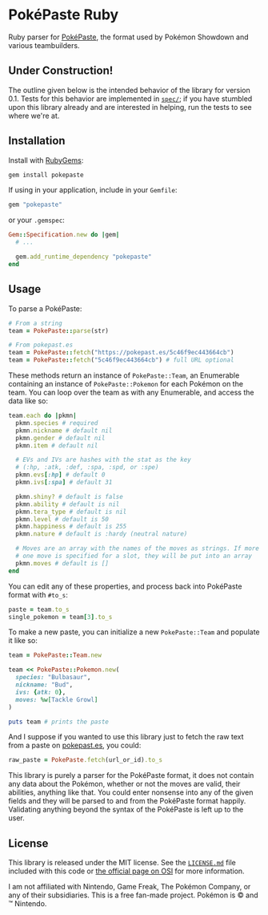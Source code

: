 # PokéPaste Ruby

Ruby parser for [PokéPaste](https://pokepast.es/syntax.html), the format used
by Pokémon Showdown and various teambuilders.

## Under Construction!

The outline given below is the intended behavior of the library for version
0.1. Tests for this behavior are implemented in
[`spec/`](https://github.com/vinnydiehl/pokepaste-ruby/tree/develop/spec); if
you have stumbled upon this library already and are interested in helping, run
the tests to see where we're at.

## Installation

Install with [RubyGems](https://rubygems.org/gems/pokepaste):

```bash
gem install pokepaste
```

If using in your application, include in your `Gemfile`:

```ruby
gem "pokepaste"
```

or your `.gemspec`:

```ruby
Gem::Specification.new do |gem|
  # ...

  gem.add_runtime_dependency "pokepaste"
end
```

## Usage

To parse a PokéPaste:

```ruby
# From a string
team = PokePaste::parse(str)

# From pokepast.es
team = PokePaste::fetch("https://pokepast.es/5c46f9ec443664cb")
team = PokePaste::fetch("5c46f9ec443664cb") # full URL optional
```

These methods return an instance of `PokePaste::Team`, an Enumerable
containing an instance of `PokePaste::Pokemon` for each Pokémon on
the team. You can loop over the team as with any Enumerable, and access the
data like so:

```ruby
team.each do |pkmn|
  pkmn.species # required
  pkmn.nickname # default nil
  pkmn.gender # default nil
  pkmn.item # default nil

  # EVs and IVs are hashes with the stat as the key
  # (:hp, :atk, :def, :spa, :spd, or :spe)
  pkmn.evs[:hp] # default 0
  pkmn.ivs[:spa] # default 31

  pkmn.shiny? # default is false
  pkmn.ability # default is nil
  pkmn.tera_type # default is nil
  pkmn.level # default is 50
  pkmn.happiness # default is 255
  pkmn.nature # default is :hardy (neutral nature)

  # Moves are an array with the names of the moves as strings. If more than
  # one move is specified for a slot, they will be put into an array
  pkmn.moves # default is []
end
```

You can edit any of these properties, and process back into PokéPaste format
with `#to_s`:

```ruby
paste = team.to_s
single_pokemon = team[3].to_s
```

To make a new paste, you can initialize a new `PokePaste::Team` and populate
it like so:

```ruby
team = PokePaste::Team.new

team << PokePaste::Pokemon.new(
  species: "Bulbasaur",
  nickname: "Bud",
  ivs: {atk: 0},
  moves: %w[Tackle Growl]
)

puts team # prints the paste
```

And I suppose if you wanted to use this library just to fetch the raw text from
a paste on [pokepast.es](https://pokepast.es/), you could:

```ruby
raw_paste = PokePaste.fetch(url_or_id).to_s
```

This library is purely a parser for the PokéPaste format, it does not contain
any data about the Pokémon, whether or not the moves are valid, their
abilities, anything like that. You could enter nonsense into any of the given
fields and they will be parsed to and from the PokéPaste format happily.
Validating anything beyond the syntax of the PokéPaste is left up to the user.

## License

This library is released under the MIT license. See the
[`LICENSE.md`](https://github.com/vinnydiehl/pokepaste-ruby/blob/develop/LICENSE.md)
file included with this code or
[the official page on OSI](http://opensource.org/licenses/MIT) for more information.

I am not affiliated with Nintendo, Game Freak, The Pokémon Company, or any of
their subsidiaries. This is a free fan-made project. Pokémon is © and ™ Nintendo.
